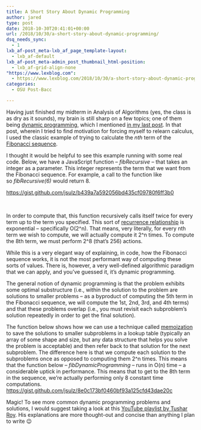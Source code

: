 ```yaml
---
title: A Short Story About Dynamic Programming
author: jared
type: post
date: 2018-10-30T20:41:01+00:00
url: /2018/10/30/a-short-story-about-dynamic-programming/
dsq_needs_sync:
  - 1
lxb_af-post_meta-lxb_af_page_template-layout:
  - lxb_af-default
lxb_af-post_meta-admin_post_thumbnail_html-position:
  - lxb_af-grid-align-none
"https://www.lexblog.com":
  - https://www.lexblog.com/2018/10/30/a-short-story-about-dynamic-programming/
categories:
  - OSU Post-Bacc

---
```

Having just finished my midterm in Analysis of Algorithms (yes, the class is as dry as it sounds), my brain is still sharp on a few topics; one of them being [dynamic programming][1], which I mentioned [in my last post][2]. In that post, wherein I tried to find motivation for forcing myself to relearn calculus, I used the classic example of trying to calculate the _nth_ term of the [Fibonacci sequence][3].

I thought it would be helpful to see this example running with some real code. Below, we have a JavaScript function &#8211; _fibRecursive_ &#8211; that takes an integer as a parameter. This integer represents the term that we want from the Fibonacci sequence. For example, a call to the function like so _fibRecursive(6)_ would return 8.

https://gist.github.com/jsulz/b439a7a592056bd435cf09780f6ff3b0

&nbsp;

<!--more-->

<!-- /wp:paragraph -->

<!-- wp:paragraph -->

In order to compute that, this function recursively calls itself twice for every term up to the term you specified. This sort of [recurrence relationship][4] is exponential &#8211; specifically O(2^n). That means, very literally, for every nth term we wish to compute, we will actually compute it 2^n times. To compute the 8th term, we must perform 2^8 (that&#8217;s 256) actions.

<!-- /wp:paragraph -->

<!-- wp:paragraph -->

While this is a very elegant way of explaining, in code, how the Fibonacci sequence works, it is not the most performant way of computing these sorts of values. There is, however, a very well-defined algorithmic paradigm that we can apply, and you&#8217;ve guessed it, it&#8217;s dynamic programming.

<!-- /wp:paragraph -->

<!-- wp:paragraph -->

The general notion of dynamic programming is that the problem exhibits some optimal substructure (i.e., within the solution to the problem are solutions to smaller problems &#8211; as a byproduct of computing the 5th term in the Fibonacci sequence, we will compute the 1st, 2nd, 3rd, and 4th terms) and that these problems overlap (i.e., you must revisit each subproblem&#8217;s solution repeatedly in order to get the final solution).

<!-- /wp:paragraph -->

<!-- wp:paragraph -->

The function below shows how we can use a technique called [memoization][5] to save the solutions to smaller subproblems in a lookup table (typically an array of some shape and size, but any data structure that helps you solve the problem is acceptable) and then refer back to that solution for the next subproblem. The difference here is that we compute each solution to the subproblems once as opposed to computing them 2^n times. This means that the function below &#8211; _fibDynamicProgramming_ &#8211; runs in O(n) time &#8211; a considerable uptick in performance. This means that to get to the 8th term in the sequence, we&#8217;re actually performing only 8 constant time computations. https://gist.github.com/jsulz/8e0c173bf0460bf93a125cfd43dae20c

<!-- /wp:embed -->

<!-- wp:paragraph -->

Magic! To see more common dynamic programming problems and solutions, I would suggest taking a look at this [YouTube playlist by Tushar Roy][6]. His explanations are more thought-out and concise than anything I plan to write 😉

<!-- /wp:paragraph -->

 [1]: https://en.wikipedia.org/wiki/Dynamic_programming
 [2]: https://www.jsulz.com/2018/10/why-study-algorithms/
 [3]: https://en.wikipedia.org/wiki/Fibonacci_number
 [4]: https://en.wikipedia.org/wiki/Recurrence_relation
 [5]: https://en.wikipedia.org/wiki/Memoization
 [6]: https://www.youtube.com/playlist?list=PLrmLmBdmIlpsHaNTPP_jHHDx_os9ItYXr